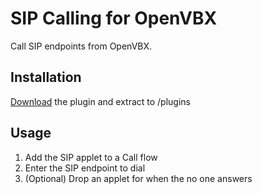 # SIP Calling for OpenVBX

Call SIP endpoints from OpenVBX.

## Installation

[Download][1] the plugin and extract to /plugins

[1]: https://github.com/chadsmith/OpenVBX-Plugin-SIP/archives/master

## Usage

1. Add the SIP applet to a Call flow
2. Enter the SIP endpoint to dial
3. (Optional) Drop an applet for when the no one answers